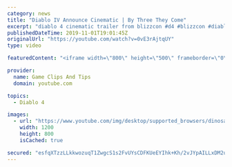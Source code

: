 ```yaml
---
category: news
title: "Diablo IV Announce Cinematic | By Three They Come"
excerpt: "diablo 4 cinematic trailer from blizzcon #d4 #blizzcon #diablo."
publishedDateTime: 2019-11-01T19:01:45Z
originalUrl: "https://youtube.com/watch?v=0vE3rAjtqUY"
type: video

featuredContent: "<iframe width=\"800\" height=\"500\" frameborder=\"0\" src=\"https://www.youtube.com/embed/0vE3rAjtqUY\" allow=\"accelerometer; autoplay; encrypted-media; gyroscope; picture-in-picture\" allowfullscreen></iframe>"

provider:
  name: Game Clips And Tips
  domain: youtube.com

topics:
  - Diablo 4

images:
  - url: "https://www.youtube.com/img/desktop/supported_browsers/dinosaur.png"
    width: 1200
    height: 800
    isCached: true

secured: "esfqXTzzLLkkwozuqT1ZwgcS1s2FvUYsCDFKUeEYIhk+Kh/2vJYpAILLxDM2uya4KLqsV2Y97vpqFnAD4fIJfSHXpR4NPJmM3yIlKfg0KDzN8SgzQMlz0xF9i7YfG6OCMNAJxe2PiXz7L7SW6s3jWoXVYkdZpB74YSsL64JGI8RiU1Tg8hzYpjBrwiyBxnnK3jNqaR92D33RA+mUgJgp3XQaOFBU11XZhu2sPPmnZbARtinFtgiwe9qa8WtWxPlb59nRErv/320OCJIfmgfSryjoY7YJuhNeQ0cCmcV5SvATM0+FvqdNwPcgRsr6xrPsavqc2fK51Zwb1SAIIDw0FSXdzIi622hqydAvNyhYE5axOh4VSIzPZYTHxfk4+XO7OGjZoRm8ZCOHPh1jQHepuQ==;qmyKGbL0jlb3CyHdc/JVzg=="
---
```


